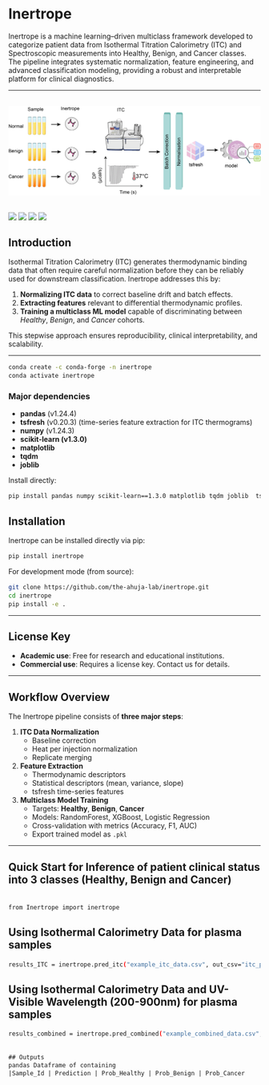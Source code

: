 # Inertrope

Inertrope is a machine learning–driven multiclass framework developed to categorize patient data from Isothermal Titration Calorimetry (ITC) and Spectroscopic measurements into Healthy, Benign, and Cancer classes. The pipeline integrates systematic normalization, feature engineering, and advanced classification modeling, providing a robust and interpretable platform for clinical diagnostics.

---


<br>
<div align="center">
<img src="Images/inertrope.png" alt="Inertrope" ></div>
<br>

<div align="left">

<div align="left">

<p>
  <img src="https://img.shields.io/badge/License-MIT-blue.svg">
  <img src="https://img.shields.io/badge/docs-passing-green">
  <img src="https://img.shields.io/badge/python-3.9-blue">
  </a>
  <a href="https://github.com/YOUR_USERNAME/YOUR_REPO">
    <img src="https://img.shields.io/badge/Code-Source-black">
  </a>
</p>

</div>


## Introduction

Isothermal Titration Calorimetry (ITC) generates thermodynamic binding data that often require careful normalization before they can be reliably used for downstream classification. Inertrope addresses this by:

1. **Normalizing ITC data** to correct baseline drift and batch effects.
2. **Extracting features** relevant to differential thermodynamic profiles.
3. **Training a multiclass ML model** capable of discriminating between *Healthy*, *Benign*, and *Cancer* cohorts.

This stepwise approach ensures reproducibility, clinical interpretability, and scalability.

---
```bash
conda create -c conda-forge -n inertrope
conda activate inertrope

```

### Major dependencies

- **pandas** (v1.24.4)
- **tsfresh** (v0.20.3) (time-series feature extraction for ITC thermograms)
- **numpy** (v1.24.3)
- **scikit-learn (v1.3.0)**
- **matplotlib**
- **tqdm**
- **joblib**

Install directly:

```bash
pip install pandas numpy scikit-learn==1.3.0 matplotlib tqdm joblib  tsfresh 

```

## Installation

Inertrope can be installed directly via pip:

```bash
pip install inertrope

```

For development mode (from source):

```bash
git clone https://github.com/the-ahuja-lab/inertrope.git
cd inertrope
pip install -e .

```

---

## License Key

- **Academic use**: Free for research and educational institutions.
- **Commercial use**: Requires a license key. Contact us for details.

---

## Workflow Overview

The Inertrope pipeline consists of **three major steps**:

1. **ITC Data Normalization**
    - Baseline correction
    - Heat per injection normalization
    - Replicate merging
2. **Feature Extraction**
    - Thermodynamic descriptors
    - Statistical descriptors (mean, variance, slope)
    - tsfresh time-series features
3. **Multiclass Model Training**
    - Targets: **Healthy**, **Benign**, **Cancer**
    - Models: RandomForest, XGBoost, Logistic Regression
    - Cross-validation with metrics (Accuracy, F1, AUC)
    - Export trained model as `.pkl`

---

## Quick Start for Inference of patient clinical status into 3 classes (Healthy, Benign and Cancer)  

```bash

from Inertrope import inertrope

```

## Using Isothermal Calorimetry Data for plasma samples

```bash
results_ITC = inertrope.pred_itc("example_itc_data.csv", out_csv="itc_predictions.csv")
```

## Using Isothermal Calorimetry Data and UV-Visible Wavelength (200-900nm) for plasma samples

```bash
results_combined = inertrope.pred_combined("example_combined_data.csv", out_csv="combined_predictions.csv")
```


```

## Outputs
pandas Dataframe of containing
|Sample_Id | Prediction | Prob_Healthy | Prob_Benign | Prob_Cancer


